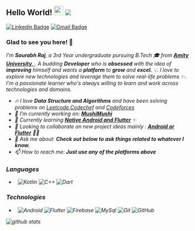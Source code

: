 
<!--
**saurabhraj042/saurabhraj042** is a ✨ _special_ ✨ repository because its `README.md` (this file) appears on your GitHub profile. 
-->

## Hello World! <img src="https://raw.githubusercontent.com/iampavangandhi/iampavangandhi/master/gifs/Hi.gif" width="25px"> <img src="https://komarev.com/ghpvc/?username=saurabhraj042"></h2>


[![Linkedin Badge](https://img.shields.io/badge/-Saurabh_Raj-blue?style=flat-square&logo=Linkedin&logoColor=white&link=https://www.linkedin.com/in/saurabh-r-07709b100/)](https://www.linkedin.com/in/saurabh-r-07709b100/) [![Gmail Badge](https://img.shields.io/badge/-saurabhraj042@gmail.com-c14438?style=flat-square&logo=Gmail&logoColor=white&link=mailto:saurabhraj042@gmail.com)](mailto:saurabhraj042@gmail.com)


### Glad to see you here! 🤩
<p>
  <i>I'm <b>Saurabh Raj</b>, a 3rd Year undergraduate pursuing B.Tech 🎓 from <a href="https://www.amity.edu/ranchi/" target="_blank"> <b>Amity University</b>,     </a>. A budding <b>Developer</b> who is <b>obsessed</b> with the idea of <b>improving</b> himself and wants a <b>platform</b> to <b>grow</b> and <b>excel.</b> 💡.<?i>
  I love to explore new technologies and leverage them to solve real-life problems ✨. I'm a passionate learner who's always willing to learn and work across      technologies and domains.
</p>

- 🔥 I love **Data Structure and Algorithms** and have been solving problems on [Leetcode](https://leetcode.com/saurabhraj042/),[Codechef](https://www.codechef.com/users/saurabhraj042) and [Codeforces](https://codeforces.com/profile/saurabhraj042)
- 🔭 I’m currently working on: [**MushiMushi**](https://github.com/saurabhraj042/MushiMushi)
- 🌱 Currently learning [**Native Android and Flutter**](https://flutter.dev/) ✨
- 👯 Looking to collaborate on new project ideas mainly : [**Android or Flutter**](https://flutter.dev/) 👨‍💻
- 💬 Ask me about: **Check out below to ask things related to whatever I know.**
- 📫 How to reach me: **Just use any of the platforms above**


<h3> Languages </h3>

- &nbsp;
  ![Kotlin](https://img.shields.io/badge/-Kotlin-3282b8?style=for-the-badge&logo=kotlin&labelColor=ffffff)
  ![C++](https://img.shields.io/badge/-C++-3282b8?style=for-the-badge&logo=c&labelColor=bbe1fa)
  ![Dart](https://img.shields.io/badge/-Dart-3282b8?style=for-the-badge&logo=dart&labelColor=0175C2)
  
<h3> Technologies </h3>
  
- &nbsp;
  ![Android](https://img.shields.io/badge/-Android-3282b8?style=for-the-badge&logo=android&labelColor=9ede73)
  ![Flutter](https://img.shields.io/badge/-Flutter-3282b8?style=for-the-badge&logo=flutter&labelColor=02569B)
  ![Firebase](https://img.shields.io/badge/-Firebase-3282b8?style=for-the-badge&logo=firebase&labelColor=f58634)
  ![MySql](https://img.shields.io/badge/-MySql-3282b8?style=for-the-badge&logo=sqlite&labelColor=003B57)
  ![Git](https://img.shields.io/badge/-Git-3282b8?style=for-the-badge&logo=git&labelColor=FF0000)
  ![GitHub](https://img.shields.io/badge/-GitHub-3282b8?style=for-the-badge&logo=github&labelColor=181717)
 

![github stats](https://github-readme-stats.vercel.app/api?username=saurabhraj042&show_icons=true)
